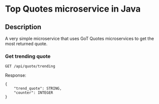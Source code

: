 # Top Quotes microservice in Java

## Description
  
A very simple microservice that uses GoT Quotes microservices to get the most returned quote.

### Get trending quote 


```
GET /api/quote/trending
```

Response:

```
{
	"trend_quote": STRING,
	"counter": INTEGER
}
```

